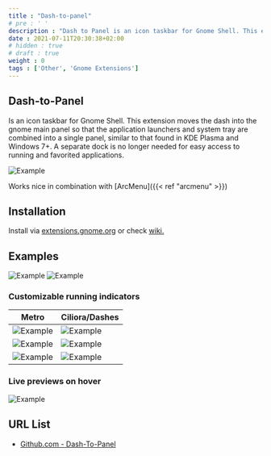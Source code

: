 ```yaml
---
title : "Dash-to-panel"
# pre : ' '
description : "Dash to Panel is an icon taskbar for Gnome Shell. This extension moves the dash into the gnome main panel so that the application launchers and system tray are combined into a single panel, similar to that found in KDE Plasma and Windows 7+. A separate dock is no longer needed for easy access to running and favorited applications."
date : 2021-07-11T20:30:38+02:00
# hidden : true
# draft : true
weight : 0
tags : ['Other', 'Gnome Extensions']
---
```


## Dash-to-Panel

Is an icon taskbar for Gnome Shell. This extension moves the dash into the gnome main panel so that the application launchers and system tray are combined into a single panel, similar to that found in KDE Plasma and Windows 7+. A separate dock is no longer needed for easy access to running and favorited applications.

![Example](images/D2P_logo.svg)

Works nice in combination with [ArcMenu]({{< ref "arcmenu" >}})

## Installation

Install via [extensions.gnome.org](https://extensions.gnome.org/extension/1160/dash-to-panel/) or check [wiki.](https://github.com/jderose9/dash-to-panel/wiki/Installation)

## Examples

![Example](images/dtp-main-p2.png)
![Example](images/customizable.gif)

### Customizable running indicators

Metro | Ciliora/Dashes
|---|---|
![Example](images/metro.png) | ![Example](images/ciliora-dashes.png)
![Example](images/ciliora.png) | ![Example](images/squares-segments.png)
![Example](images/dashes.png) | ![Example](images/dots-solid.png)

### Live previews on hover

![Example](images/previews.gif)

## URL List

- [Github.com - Dash-To-Panel](https://github.com/home-sweet-gnome/dash-to-panel)
